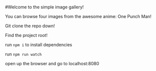 #Welcome to the simple image gallery!

You can browse four images from the awesome anime: One Punch Man!

Git clone the repo down!

Find the project root!

run `npm i` to install dependencies

run `npm run watch`

open up the browser and go to localhost:8080

